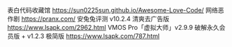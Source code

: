 表白代码收藏馆
https://sun0225sun.github.io/Awesome-Love-Code/
网络恶作剧
https://pranx.com/
安兔兔评测 v10.2.4 清爽去广告版
https://www.lsapk.com/2962.html
VMOS Pro「虚拟大师」v2.9.9 破解永久会员版 + v1.2.3 极简版
https://www.lsapk.com/787.html